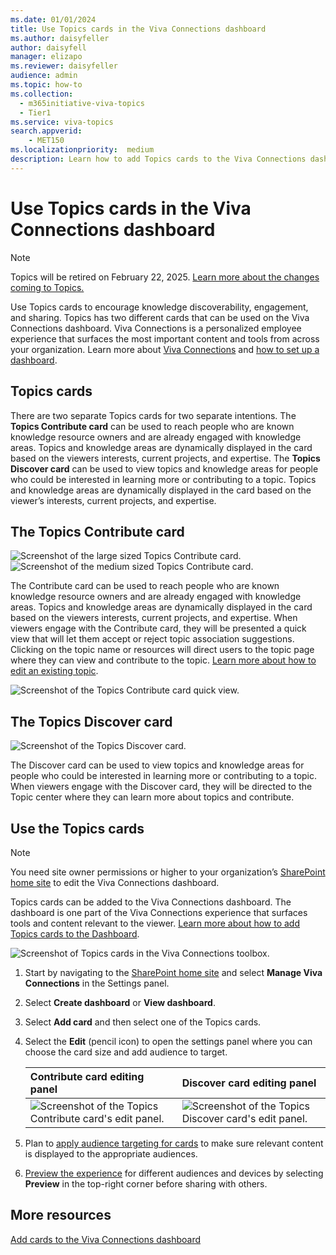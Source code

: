 ```yaml
---
ms.date: 01/01/2024
title: Use Topics cards in the Viva Connections dashboard
ms.author: daisyfeller
author: daisyfell
manager: elizapo
ms.reviewer: daisyfeller
audience: admin
ms.topic: how-to
ms.collection:
  - m365initiative-viva-topics
  - Tier1
ms.service: viva-topics
search.appverid:
    - MET150  
ms.localizationpriority:  medium
description: Learn how to add Topics cards to the Viva Connections dashboard
---
```


# Use Topics cards in the Viva Connections dashboard

> [!NOTE]
> Topics will be retired on February 22, 2025. [Learn more about the changes coming to Topics.](changes-coming-to-topics.md)

Use Topics cards to encourage knowledge discoverability, engagement, and sharing. Topics has two different cards that can be used on the Viva Connections dashboard. Viva Connections is a personalized employee experience that surfaces the most important content and tools from across your organization. Learn more about [Viva Connections](/viva/connections/viva-connections-overview) and [how to set up a dashboard](/viva/connections/create-dashboard). 

## Topics cards

There are two separate Topics cards for two separate intentions. The **Topics Contribute card** can be used to reach people who are known knowledge resource owners and are already engaged with knowledge areas. Topics and knowledge areas are dynamically displayed in the card based on the viewers interests, current projects, and expertise. The **Topics Discover card** can be used to view topics and knowledge areas for people who could be interested in learning more or contributing to a topic. Topics and knowledge areas are dynamically displayed in the card based on the viewer’s interests, current projects, and expertise. 

## The Topics Contribute card

![Screenshot of the large sized Topics Contribute card.](../media/knowledge-management/viva-topics-contribute-card-large.png) ![Screenshot of the medium sized Topics Contribute card.](../media/knowledge-management/viva-topics-contribute-card-medium.png) 

The Contribute card can be used to reach people who are known knowledge resource owners and are already engaged with knowledge areas. Topics and knowledge areas are dynamically displayed in the card based on the viewers interests, current projects, and expertise. When viewers engage with the Contribute card, they will be presented a quick view that will let them accept or reject topic association suggestions. Clicking on the topic name or resources will direct users to the topic page where they can view and contribute to the topic. [Learn more about how to edit an existing topic](edit-a-topic.md).

![Screenshot of the Topics Contribute card quick view.](../media/knowledge-management/viva-topics-contribute-quickview.png) 


## The Topics Discover card

![Screenshot of the Topics Discover card.](../media/knowledge-management/new-discover-card.png) 

The Discover card can be used to view topics and knowledge areas for people who could be interested in learning more or contributing to a topic. When viewers engage with the Discover card, they will be directed to the Topic center where they can learn more about topics and contribute.

## Use the Topics cards

>[!NOTE]
> You need site owner permissions or higher to your organization’s [SharePoint home site](/sharepoint/home-site) to edit the Viva Connections dashboard.

Topics cards can be added to the Viva Connections dashboard. The dashboard is one part of the Viva Connections experience that surfaces tools and content relevant to the viewer. [Learn more about how to add Topics cards to the Dashboard](/viva/connections/create-dashboard#create-a-dashboard-and-add-cards).

![Screenshot of Topics cards in the Viva Connections toolbox.](../media/knowledge-management/viva-topics-cards-toolbox.png) 

1. Start by navigating to the [SharePoint home site](/sharepoint/home-site) and select **Manage Viva Connections** in the Settings panel.  
2. Select **Create dashboard** or **View dashboard**.
3. Select **Add card** and then select one of the Topics cards.
4. Select the **Edit** (pencil icon) to open the settings panel where you can choose the card size and add audience to target. 

   |Contribute card editing panel  |Discover card editing panel  | 
   | :---------------------- | :------------------- |
   |![Screenshot of the Topics Contribute card's edit panel.](../media/knowledge-management/contribute-card-edit.png)|![Screenshot of the Topics Discover card's edit panel.](../media/knowledge-management/discover-card-edit.png)  | 

5. Plan to [apply audience targeting for cards](/viva/connections/use-audience-targeting-in-viva-connections#apply-audience-targeting-to-cards-in-the-dashboard) to make sure relevant content is displayed to the appropriate audiences. 
6. [Preview the experience](/viva/connections/create-dashboard#preview-your-dashboard-to-see-how-it-will-display-for-different-audiences) for different audiences and devices by selecting **Preview** in the top-right corner before sharing with others.

## More resources

[Add cards to the Viva Connections dashboard](/viva/connections/create-dashboard) 
